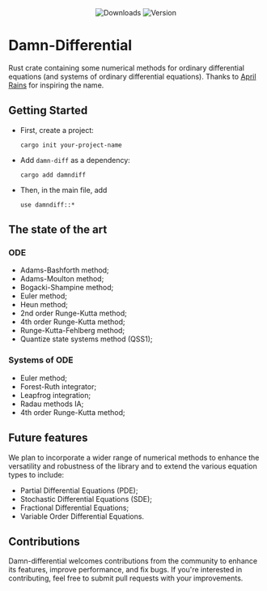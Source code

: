 <div align="center">
  <img src="https://img.shields.io/crates/d/damndiff.svg" alt="Downloads">
   <img src="https://img.shields.io/crates/v/damndiff.svg" alt="Version">
</div>


# Damn-Differential
Rust crate containing some numerical methods for ordinary differential equations (and systems of ordinary differential equations).
Thanks to [April Rains](https://www.youtube.com/watch?v=YjVT80bShYM) for inspiring the name.

## Getting Started
- First, create a project:
    ```
    cargo init your-project-name
    ```
 - Add `damn-diff` as a dependency:
    ```
    cargo add damndiff
    ```
 - Then, in the main file, add
    ```
    use damndiff::*
    ```

## The state of the art
### ODE
 - Adams-Bashforth method;
 - Adams-Moulton method;
 - Bogacki-Shampine method; 
 - Euler method;
 - Heun method; 
 - 2nd order Runge-Kutta method;
 - 4th order Runge-Kutta method;
 - Runge-Kutta-Fehlberg method;
 - Quantize state systems method (QSS1); 

### Systems of ODE
 - Euler method;
 - Forest-Ruth integrator;
 - Leapfrog integration;
 - Radau methods IA;
 - 4th order Runge-Kutta method;

## Future features
We plan to incorporate a wider range of numerical methods to enhance the versatility and robustness of the library and to extend the various equation types to include:
 - Partial Differential Equations (PDE);
 - Stochastic Differential Equations (SDE);
 - Fractional Differential Equations;
 - Variable Order Differential Equations.

## Contributions
Damn-differential welcomes contributions from the community to enhance its features, improve performance, and fix bugs. If you're interested in contributing, feel free to submit pull requests with your improvements.

